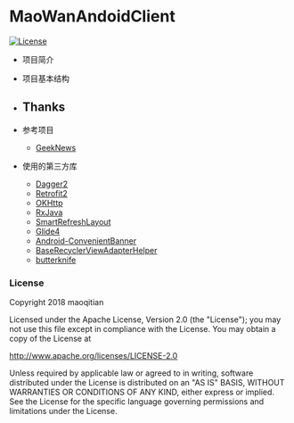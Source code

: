 # MaoWanAndoidClient
[![License](https://img.shields.io/badge/license-Apache%202-green.svg)](https://www.apache.org/licenses/LICENSE-2.0)
- 项目简介
- 项目基本结构
- Thanks
  -
- 参考项目
  
  - [GeekNews](https://github.com/codeestX/GeekNews)

- 使用的第三方库
  - [Dagger2](https://github.com/google/dagger)
  - [Retrofit2](https://github.com/square/retrofit)
  - [OKHttp](https://github.com/square/okhttp)
  - [RxJava](https://github.com/ReactiveX/RxJava)
  - [SmartRefreshLayout](https://github.com/scwang90/SmartRefreshLayout)
  - [Glide4](https://github.com/bumptech/glide)
  - [Android-ConvenientBanner](https://github.com/saiwu-bigkoo/Android-ConvenientBanner)
  - [BaseRecyclerViewAdapterHelper](https://github.com/CymChad/BaseRecyclerViewAdapterHelper)
  - [butterknife](https://github.com/JakeWharton/butterknife)
### License

Copyright 2018 maoqitian

Licensed under the Apache License, Version 2.0 (the "License");
you may not use this file except in compliance with the License.
You may obtain a copy of the License at

   http://www.apache.org/licenses/LICENSE-2.0

Unless required by applicable law or agreed to in writing, software
distributed under the License is distributed on an "AS IS" BASIS,
WITHOUT WARRANTIES OR CONDITIONS OF ANY KIND, either express or implied.
See the License for the specific language governing permissions and
limitations under the License.	
	
